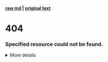 #### [raw md](/-/cdn/404.md) | [original text]()

# 404
### Specified resource could not be found.


<!--created by nsq-->
<!--for GFM compiler-->

<details><summary style=cursor:pointer>More details<br><br></summary>
<div style="text-align:center; max-width:640px; border: 1px solid gray; border-radius: 6px">


## __404__

File not found

The site configured at this address does not contain the requested file.

<small>If this is your site, make sure that the filename case matches the URL.
For root URLs (like http://example.com/) you must provide an index.html file.</small>

</div>
</details>
